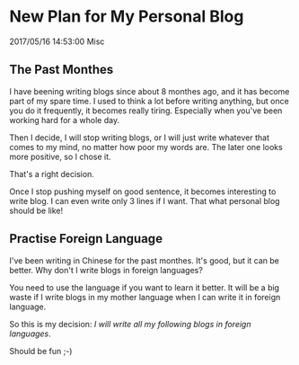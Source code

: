 # New Plan for My Personal Blog
2017/05/16 14:53:00
Misc


## The Past Monthes

I have beening writing blogs since about 8 monthes ago, and it has become part of my spare time. I used to think a lot before writing anything, but once you do it frequently, it becomes really tiring. Especially when you've been working hard for a whole day.
 
Then I decide, I will stop writing blogs, or I will just write whatever that comes to my mind, no matter how poor my words are. The later one looks more positive, so I chose it.

That's a right decision.

Once I stop pushing myself on good sentence, it becomes interesting to write blog. I can even write only 3 lines if I want. That what personal blog should be like!


## Practise Foreign Language

I've been writing in Chinese for the past monthes. It's good, but it can be better. Why don't I write blogs in foreign languages?

You need to use the language if you want to learn it better. It will be a big waste if I write blogs in my mother language when I can write it in foreign language.

So this is my decision: *I will write all my following blogs in foreign languages*.

Should be fun ;-)

